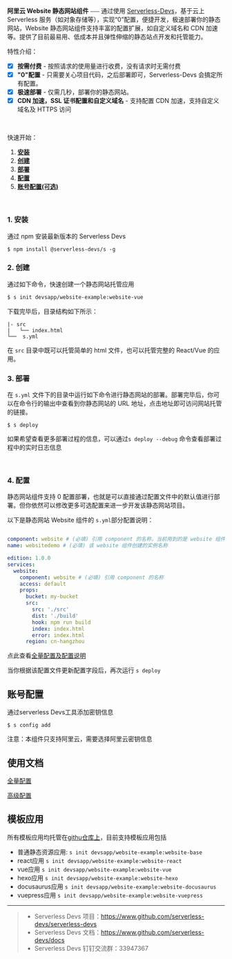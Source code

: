 **阿里云 Website 静态网站组件** ⎯⎯⎯ 通过使用 [Serverless-Devs](https://github.com/devsapp)，基于云上 Serverless 服务（如对象存储等），实现“0”配置，便捷开发，极速部署你的静态网站，Website 静态网站组件支持丰富的配置扩展，如自定义域名和 CDN 加速等。提供了目前最易用、低成本并且弹性伸缩的静态站点开发和托管能力。
<br/>

特性介绍：

- [x] **按需付费** - 按照请求的使用量进行收费，没有请求时无需付费
- [x] **"0"配置** - 只需要关心项目代码，之后部署即可，Serverless-Devs 会搞定所有配置。
- [x] **极速部署** - 仅需几秒，部署你的静态网站。
- [x] **CDN 加速，SSL 证书配置和自定义域名** - 支持配置 CDN 加速，支持自定义域名及 HTTPS 访问

<br/>

快速开始：

1. [**安装**](#1-安装)
2. [**创建**](#2-创建)
3. [**部署**](#3-部署)
4. [**配置**](#4-配置)
5. [**账号配置(可选)**](<#账号配置(可选)>)

&nbsp;

### 1. 安装

通过 npm 安装最新版本的 Serverless Devs

```
$ npm install @serverless-devs/s -g
```

### 2. 创建

通过如下命令，快速创建一个静态网站托管应用

```bash
$ s init devsapp/website-example:website-vue
```

下载完毕后，目录结构如下所示：

```
|- src
|   └── index.html
└──  s.yml
```

在 `src` 目录中既可以托管简单的 html 文件，也可以托管完整的 React/Vue 的应用。

### 3. 部署

在 `s.yml` 文件下的目录中运行如下命令进行静态网站的部署。部署完毕后，你可以在命令行的输出中查看到你静态网站的 URL 地址，点击地址即可访问网站托管的链接。

```
$ s deploy
```

如果希望查看更多部署过程的信息，可以通过`s deploy --debug` 命令查看部署过程中的实时日志信息

<br/>

### 4. 配置

静态网站组件支持 0 配置部署，也就是可以直接通过配置文件中的默认值进行部署。但你依然可以修改更多可选配置来进一步开发该静态网站项目。

以下是静态网站 Website 组件的 `s.yml`部分配置说明：

```yml

component: website # (必填) 引用 component 的名称，当前用到的是 website 组件
name: websitedemo # (必填) 该 website 组件创建的实例名称

edition: 1.0.0
services:
  website:
    component: website # (必填) 引用 component 的名称
    access: default
    props:
      bucket: my-bucket
      src:
        src: './src'
        dist: './build'
        hook: npm run build
        index: index.html
        error: index.html
      region: cn-hangzhou
```

点此查看[全量配置及配置说明](https://github.com/devsapp/website/blob/master/docs/config.md)

当你根据该配置文件更新配置字段后，再次运行 `s deploy`


## 账号配置
通过serverless Devs工具添加密钥信息
```
$ s config add
```
注意：本组件只支持阿里云，需要选择阿里云密钥信息


## 使用文档

[全量配置](https://github.com/devsapp/website/tree/master/docs/config.md)

[高级配置](https://github.com/devsapp/website/tree/master/docs/advance.md)

## 模板应用
所有模板应用均托管在[githu仓库上](https://github.com/devsapp/website-example)，目前支持模板应用包括
- 普通静态资源应用: `s init devsapp/website-example:website-base`
- react应用 `s init devsapp/website-example:website-react`
- vue应用 `s init devsapp/website-example:website-vue`
- hexo应用 `s init devsapp/website-example:website-hexo`
- docusaurus应用 `s init devsapp/website-example:website-docusaurus`
- vuepress应用 `s init devsapp/website-example:website-vuepress`

-----
> - Serverless Devs 项目：https://www.github.com/serverless-devs/serverless-devs   
> - Serverless Devs 文档：https://www.github.com/serverless-devs/docs   
> - Serverless Devs 钉钉交流群：33947367    
